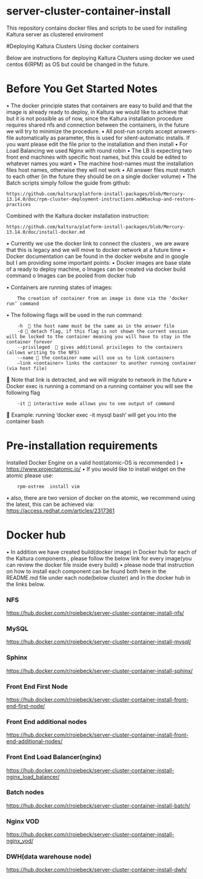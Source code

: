 # server-cluster-container-install
This repository contains docker files and scripts to be used for installing Kaltura server as clustered enviroment 


#Deploying Kaltura Clusters Using docker containers

Below are instructions for deploying Kaltura Clusters using docker we used centos 6(RPM) as OS but could be changed in the future.

# Before You Get Started Notes
•	The docker principle states that containers are easy to build and that the image is already ready to deploy, in Kaltura we would like to achieve that but it is not possible as of now, since the Kaltura installation procedure requires shared nfs and connection between the containers, in the future we will try to minimize the procedure.
•	All post-run scripts accept answers-file automatically as parameter, this is used for silent-automatic installs. If you want please edit the file prior to the installation and then install
•	For Load Balancing we used Nginx with round robin
•	The LB is expecting two front end machines with specific host names, but this could be edited to whatever names you want
•	The machine host-names must the installation files host names, otherwise they will not work
•	All answer files must match to each other (in the future they should be on a single docker volume)
•	The Batch scripts simply follow the guide from github:

    https://github.com/kaltura/platform-install-packages/blob/Mercury-13.14.0/doc/rpm-cluster-deployment-instructions.md#backup-and-restore-practices

Combined with the Kaltura docker installation instruction:
    
    https://github.com/kaltura/platform-install-packages/blob/Mercury-13.14.0/doc/install-docker.md
    
•	Currently we use the docker link to connect the clusters , we are aware that this is legacy and we will move to docker network at a future time 
•	Docker documentation can be found in the docker website and in google but I am providing some important points:
•	Docker images are base state of a ready to deploy machine,
    o	Images can be created via docker build command
    o	Images can be pooled from docker hub



•	Containers are running states of images:
    
    	The creation of container from an image is done via the ‘docker run’ command
    	
•	The following flags will be used in the run command:
    
    	-h   the host name must be the same as in the answer file
        -d  detach flag, if this flag is not shown the current session will be locked to the container meaning you will have to stay in the container forever
    	--privileged   gives additional privileges to the containers (allows writing to the NFS)
    	--name  the container name will use us to link containers
    	–link <container> links the container to another running container (via host file)
    	
	Note that link is detracted, and we will migrate to network in the future
•	Docker exec is running a command on a running container you will see the following flag
    
    	-it  interactive mode allows you to see output of command
    	 
	Example: running  ‘docker exec -it mysql bash‘  will get you into the container bash

 
# Pre-installation requirements 
Installed Docker Engine on a valid host(atomic-OS is recommended )
•	https://www.projectatomic.io/
•	If you would like to install widget on the atomic please use:
    
    	rpm-ostree  install vim
    	  
•	also, there are two version of docker on the atomic, we recommend using the latest, this can be achieved via:
        https://access.redhat.com/articles/2317361

# Docker hub

• In addition we have created build(docker image) in Docker hub for each of the Kaltura components ,
  please follow the below link for every image(you can review the docker file inside every build)
• please node that instruction on how to install each component can be found both here in the README.md file under each
  node(below cluster) and in the docker hub in the links below.
 
  
### NFS   
   https://hub.docker.com/r/roiebeck/server-cluster-container-install-nfs/ 
    
### MySQL
   https://hub.docker.com/r/roiebeck/server-cluster-container-install-mysql/
   
### Sphinx   
   https://hub.docker.com/r/roiebeck/server-cluster-container-install-sphinx/
   
### Front End First Node
   https://hub.docker.com/r/roiebeck/server-cluster-container-install-front-end-first-node/
   
### Front End additional nodes
   https://hub.docker.com/r/roiebeck/server-cluster-container-install-front-end-additional-nodes/
   
### Front End Load Balancer(nginx)
   https://hub.docker.com/r/roiebeck/server-cluster-container-install-nginx_load_balancer/
     
### Batch nodes
   https://hub.docker.com/r/roiebeck/server-cluster-container-install-batch/

### Nginx VOD
   https://hub.docker.com/r/roiebeck/server-cluster-container-install-nginx_vod/

### DWH(data warehouse node)
   https://hub.docker.com/r/roiebeck/server-cluster-container-install-dwh/
    